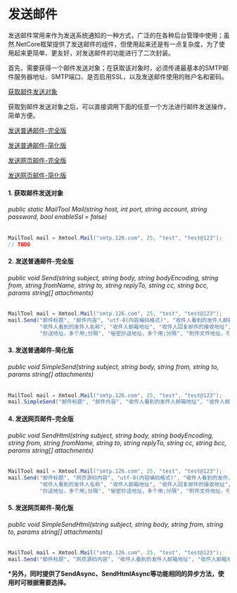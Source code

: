 # 发送邮件

发送邮件常用来作为发送系统通知的一种方式，广泛的在各种后台管理中使用；虽然.NetCore框架提供了发送邮件的组件，但使用起来还是有一点复杂度，为了使用起来更简单、更友好，对发送邮件的功能进行了二次封装。

首先，需要获得一个邮件发送对象；在获取该对象时，必须传递最基本的SMTP邮件服务器地址、SMTP端口、是否启用SSL，以及发送邮件使用的账户名和密码。

[获取邮件发送对象](#create-mailtool)

获取到邮件发送对象之后，可以直接调用下面的任意一个方法进行邮件发送操作，简单方便。

[发送普通邮件-完全版](#send-all)

[发送普通邮件-简化版](#send-simple)

[发送网页邮件-完全版](#sendhtml-all)

[发送网页邮件-简化版](#sendhtml-simple)



#### <a id="create-mailtool">1. 获取邮件发送对象</a>

###### public static MailTool Mail(string host, int port, string account, string password, bool enableSsl = false)

```c#
MailTool mail = Xmtool.Mail("smtp.126.com", 25, "test", "test@123");
// TODO
```

#### <a id="send-all">2. 发送普通邮件-完全版</a>

######         public void Send(string subject, string body, string bodyEncoding, string from, string fromName, string to, string replyTo, string cc, string bcc, params string[] attachments)

```c#
MailTool mail = Xmtool.Mail("smtp.126.com", 25, "test", "test@123");
mail.Send("邮件标题", "邮件内容", "utf-8(内容编码格式)", "收件人看到的发件人邮箱地址", 
          "收件人看到的发件人名称", "收件人邮箱地址", "收件人回复邮件的接收地址",
          "抄送地址，多个用;分隔", "秘密抄送地址，多个用;分隔", "附件文件地址，可以多个");
```

#### <a id="send-simple">3. 发送普通邮件-简化版</a>

###### public void SimpleSend(string subject, string body, string from, string to, params string[] attachments)

```c#
MailTool mail = Xmtool.Mail("smtp.126.com", 25, "test", "test@123");
mail.SimpleSend("邮件标题", "邮件内容", "收件人看到的发件人邮箱地址", "收件人邮箱地址", "附件文件地址");
```

#### <a id="sendhtml-all">4. 发送网页邮件-完全版</a>

###### public void SendHtml(string subject, string body, string bodyEncoding, string from, string fromName, string to, string replyTo, string cc, string bcc, params string[] attachments)

```c#
MailTool mail = Xmtool.Mail("smtp.126.com", 25, "test", "test@123");
mail.Send("邮件标题", "网页源码内容", "utf-8(内容编码格式)", "收件人看到的发件人邮箱地址", 
          "收件人看到的发件人名称", "收件人邮箱地址", "收件人回复邮件的接收地址",
          "抄送地址，多个用;分隔", "秘密抄送地址，多个用;分隔", "附件文件地址，可以多个");
```

#### <a id="sendhtml-simple">5. 发送网页邮件-简化版</a>

###### public void SimpleSendHtml(string subject, string body, string from, string to, params string[] attachments)

```c#
MailTool mail = Xmtool.Mail("smtp.126.com", 25, "test", "test@123");
mail.Send("邮件标题", "网页源码内容", "收件人看到的发件人邮箱地址", "收件人邮箱地址", "附件文件地址");
```



<b>*另外，同时提供了SendAsync、SendHtmlAsync等功能相同的异步方法，使用时可根据需要选择。</b>

